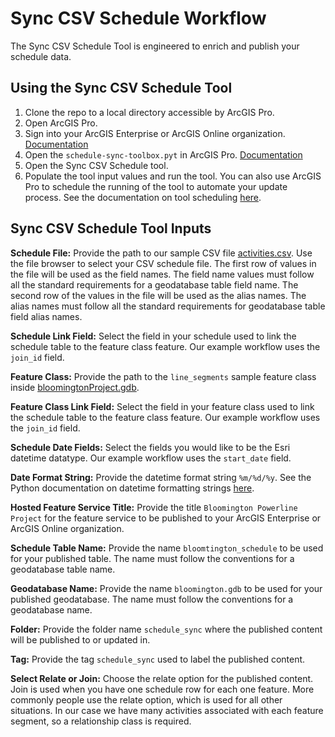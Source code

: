 # Sync CSV Schedule Workflow

The Sync CSV Schedule Tool is engineered to enrich and publish your schedule data. 

## Using the Sync CSV Schedule Tool

1. Clone the repo to a local directory accessible by ArcGIS Pro.
2. Open ArcGIS Pro.
3. Sign into your ArcGIS Enterprise or ArcGIS Online organization. [Documentation](https://pro.arcgis.com/en/pro-app/latest/help/projects/sign-in-to-your-organization.htm)
4. Open the `schedule-sync-toolbox.pyt` in ArcGIS Pro. [Documentation](https://pro.arcgis.com/en/pro-app/latest/help/projects/connect-to-a-toolbox.htm)
5. Open the Sync CSV Schedule tool.
6. Populate the tool input values and run the tool. You can also use ArcGIS Pro to schedule the running of the tool to automate your update process. See the documentation on tool scheduling [here](https://pro.arcgis.com/en/pro-app/latest/help/analysis/geoprocessing/basics/schedule-geoprocessing-tools.htm).


## Sync CSV Schedule Tool Inputs

**Schedule File:** Provide the path to our sample CSV file [activities.csv](activities.csv). Use the file browser to select your CSV schedule file. The first row of values in the file will be used as the field names. The field name values must follow all the standard requirements for a geodatabase table field name. The second row of the values in the file will be used as the alias names. The alias names must follow all the standard requirements for geodatabase table field alias names.

**Schedule Link Field:** Select the field in your schedule used to link the schedule table to the feature class feature. Our example workflow uses the `join_id` field.

**Feature Class:** Provide the path to the `line_segments` sample feature class inside [bloomingtonProject.gdb](bloomingtonProject.gdb).

**Feature Class Link Field:** Select the field in your feature class used to link the schedule table to the feature class feature. Our example workflow uses the `join_id` field.

**Schedule Date Fields:** Select the fields you would like to be the Esri datetime datatype. Our example workflow uses the `start_date` field.

**Date Format String:** Provide the datetime format string `%m/%d/%y`. See the Python documentation on datetime formatting strings [here](https://docs.python.org/3/library/datetime.html).

**Hosted Feature Service Title:** Provide the title `Bloomington Powerline Project` for the feature service to be published to your ArcGIS Enterprise or ArcGIS Online organization.

**Schedule Table Name:** Provide the name `bloomtington_schedule` to be used for your published table. The name must follow the conventions for a geodatabase table name. 

**Geodatabase Name:** Provide the name `bloomington.gdb` to be used for your published geodatabase. The name must follow the conventions for a geodatabase name.

**Folder:** Provide the folder name `schedule_sync` where the published content will be published to or updated in. 

**Tag:** Provide the tag `schedule_sync` used to label the published content.

**Select Relate or Join:** Choose the relate option for the published content. Join is used when you have one schedule row for each one feature. More commonly people use the relate option, which is used for all other situations. In our case we have many activities associated with each feature segment, so a relationship class is required. 

